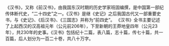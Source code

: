 《汉书》，又称《前汉书》，由我国东汉时期的历史学家班固编撰，是中国第一部纪传体断代史，“二十四史”之一。《汉书》是继《史记》之后我国古代又一部重要史书，与《史记》、《后汉书》、《三国志》并称为“前四史”。 《汉书》全书主要记述了上起西汉的汉高祖元年（公元前206年），下至新朝的王莽地皇四年（公元23年），共230年的史事。《汉书》包括纪十二篇，表八篇，志十篇，传七十篇，共一百篇，后人划分为一百二十卷，共八十万字。